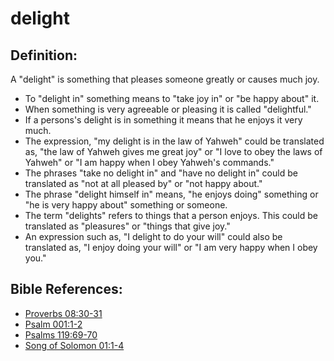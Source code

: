# delight #

## Definition: ##

A "delight" is something that pleases someone greatly or causes much joy. 

* To "delight in" something means to "take joy in" or "be happy about" it.
* When something is very agreeable or pleasing it is called "delightful."
* If a persons's delight is in something it means that he enjoys it very much.
* The expression, "my delight is in the law of Yahweh" could be translated as, "the law of Yahweh gives me great joy" or "I love to obey the laws of Yahweh" or "I am happy when I obey Yahweh's commands."
* The phrases "take no delight in" and "have no delight in" could be translated as "not at all pleased by" or "not happy about."
* The  phrase "delight himself in" means, "he enjoys doing" something or "he is very happy about" something or someone.
* The term "delights" refers to things that a person enjoys. This could be translated as "pleasures" or "things that give joy."
* An expression such as, "I delight to do your will" could also be translated as, "I enjoy doing your will" or "I am very happy when I obey you."

## Bible References: ##

* [Proverbs 08:30-31](https://door43.org/en/bible/notes/pro/08/30)
* [Psalm 001:1-2](https://door43.org/en/bible/notes/psa/001/001)
* [Psalms 119:69-70](https://door43.org/en/bible/notes/psa/119/069)
* [Song of Solomon 01:1-4](https://door43.org/en/bible/notes/sng/01/01)

